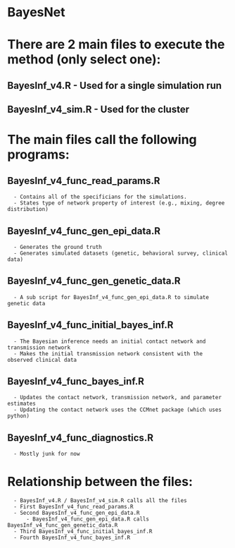 # BayesNet

# There are 2 main files to execute the method (only select one):

## BayesInf_v4.R - Used for a single simulation run
## BayesInf_v4_sim.R - Used for the cluster

# The main files call the following programs:

## BayesInf_v4_func_read_params.R 
      - Contains all of the specificians for the simulations.
      - States type of network property of interest (e.g., mixing, degree distribution)
      
## BayesInf_v4_func_gen_epi_data.R 
      - Generates the ground truth 
      - Generates simulated datasets (genetic, behavioral survey, clinical data)
      
## BayesInf_v4_func_gen_genetic_data.R
      - A sub script for BayesInf_v4_func_gen_epi_data.R to simulate genetic data
      
## BayesInf_v4_func_initial_bayes_inf.R
      - The Bayesian inference needs an initial contact network and transmission network
      - Makes the initial transmission network consistent with the observed clinical data
      
## BayesInf_v4_func_bayes_inf.R
      - Updates the contact network, transmission network, and parameter estimates
      - Updating the contact network uses the CCMnet package (which uses python)
      
## BayesInf_v4_func_diagnostics.R
      - Mostly junk for now
      
      
# Relationship between the files:
      - BayesInf_v4.R / BayesInf_v4_sim.R calls all the files 
      - First BayesInf_v4_func_read_params.R
      - Second BayesInf_v4_func_gen_epi_data.R
          - BayesInf_v4_func_gen_epi_data.R calls BayesInf_v4_func_gen_genetic_data.R
      - Third BayesInf_v4_func_initial_bayes_inf.R
      - Fourth BayesInf_v4_func_bayes_inf.R
      
      

